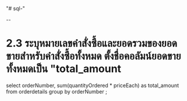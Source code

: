 "# sql-"

-- <h1> 2.3 ระบุหมายเลขคำสั่งซื้อและยอดรวมของยอดขายสำหรับคำสั่งซื้อทั้งหมด ตั้งชื่อคอลัมน์ยอดขายทั้งหมดเป็น "total_amount </h1>

select orderNumber, sum(quantityOrdered * priceEach) as total_amount
from orderdetails 
group by orderNumber ;
